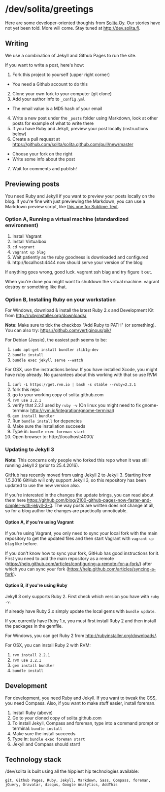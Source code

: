 # /dev/solita/greetings

Here are some developer-oriented thoughts from [Solita Oy](http://www.solita.fi/). Our stories have not yet been told. More will come. Stay tuned at <http://dev.solita.fi>.

## Writing

We use a combination of Jekyll and Github Pages to run the site.

If you want to write a post, here's how:

1. Fork this project to yourself (upper right corner)
  - You need a Github account to do this
2. Clone your own fork to your computer (git clone)
3. Add your author info to `_config.yml`
  - The email value is a MD5 hash of your email
4. Write a new post under the `_posts` folder using Markdown, look at other posts for example of what to write there
5. If you have Ruby and Jekyll, preview your post locally (instructions below)
6. Create a pull request at https://github.com/solita/solita.github.com/pull/new/master
  - Choose your fork on the right
  - Write some info about the post
7. Wait for comments and publish!


## Previewing posts

You need Ruby and Jekyll if you want to preview your posts locally on the blog. If you're fine with just previewing the Markdown, you can use a Markdown preview script, like [this one for Sublime Text](https://github.com/revolunet/sublimetext-markdown-preview).


### Option A, Running a virtual machine (standardized environment)

1. Install Vagrant
2. Install Virtualbox
3. `cd vagrant`
4. `vagrant up blag`
5. Wait patiently as the ruby goodness is downloaded and configured
6. http://localhost:4444 now should serve your version of the blog

If anything goes wrong, good luck. vagrant ssh blag and try figure it out.

When you're done you might want to shutdown the virtual machine. vagrant destroy or something like that.


### Option B, Installing Ruby on your workstation

For Windows, download & install the latest Ruby 2.x and Development
Kit from http://rubyinstaller.org/downloads/

**Note:** Make sure to tick the checkbox "Add Ruby to PATH" (or
something). You can also try: https://github.com/vertiginous/pik/

For Debian (Jessie), the easiest path seems to be:

1. ``sudo apt-get install bundler zlib1g-dev``
2. ``bundle install``
3. ``bundle exec jekyll serve --watch``

For OSX, use the instructions below. If you have installed Xcode, you
might have ruby already. No guarantees
about this working with that so use RVM

1. `curl -L https://get.rvm.io | bash -s stable --ruby=2.2.1`
2. fork this repo
3. go to your working copy of solita.github.com
4. `rvm use 2.2.1`
5. verify that 2.2.1 used by `ruby -v`
(On linux you might need to fix gnome-termina: http://rvm.io/integration/gnome-terminal)
6. `gem install bundler`
7. Run `bundle install` for depencies
8. Make sure the installation succeeds
9. Type in: `bundle exec foreman start`
10. Open browser to: http://localhost:4000/


### Updating to Jekyll 3

**Note:** This concerns only people who forked this repo when it was still running Jekyll 2 (prior to 25.4.2016).

GitHub has recently moved from using Jekyll 2 to Jekyll 3. Starting from 1.5.2016 GitHub will only support Jekyll 3, so this repository has been updated to use the new version also.

If you're interested in the changes the update brings, you can read about them here https://github.com/blog/2100-github-pages-now-faster-and-simpler-with-jekyll-3-0. The way posts are written does not change at all, so for a blog author the changes are practically unnoticable.

#### Option A, if you're using Vagrant

If you're using Vagrant, you only need to sync your local fork with the main repository to get the updated files and then start Vagrant with ``vagrant up blag`` like before.

If you don't know how to sync your fork, GitHub has good instructions for it. First you need to add the main repository as a remote (https://help.github.com/articles/configuring-a-remote-for-a-fork/) after which you can sync your fork (https://help.github.com/articles/syncing-a-fork).


#### Option B, if you're using Ruby

Jekyll 3 only supports Ruby 2. First check which version you have with ``ruby -v``.

If already have Ruby 2.x simply update the local gems with ``bundle update``. 

If you currently have Ruby 1.x, you must first install Ruby 2 and then install the packages in the gemfile.

For Windows, you can get Ruby 2 from http://rubyinstaller.org/downloads/. 

For OSX, you can install Ruby 2 with RVM:

1. `rvm install 2.2.1`
2. `rvm use 2.2.1`
3. `gem install bundler`
4. `bundle install`


## Development

For development, you need Ruby and Jekyll. If you want to tweak the CSS, you need Compass. Also, if you want to make stuff easier, install foreman.

1. Install Ruby (above)
2. Go to your cloned copy of solita.github.com
3. To install Jekyll, Compass and foreman, type into a command prompt or terminal: `bundle install`
4. Make sure the install succeeds
5. Type in: `bundle exec foreman start`
6. Jekyll and Compass should start!

## Technology stack

/dev/solita is built using all the hippiest hip technologies available:

    git, Github Pages, Ruby, Jekyll, Markdown, Sass, Compass, foreman, jQuery, Gravatar, disqus, Google Analytics, AddThis
